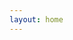 ```yaml
---
layout: home
---
```


<script setup>
import Home from './.vitepress/components/Home.vue'
import DocList from './.vitepress/components/DocList.vue'
</script>

<Home />
<DocList />